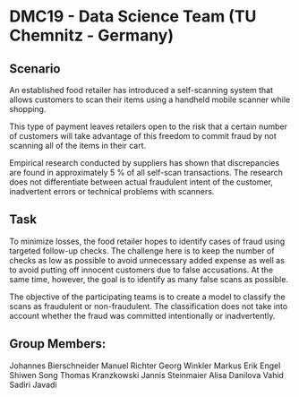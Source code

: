 # DMC19 - Data Science Team (TU Chemnitz - Germany)

## Scenario

An established food retailer has introduced a self-scanning system that allows customers to scan their items using a handheld mobile scanner while shopping.

This type of payment leaves retailers open to the risk that a certain number of customers will take advantage of this freedom to commit fraud by not scanning all of the items in their cart.

Empirical research conducted by suppliers has shown that discrepancies are found in approximately 5 % of all self-scan transactions. The research does not differentiate between actual fraudulent intent of the customer, inadvertent errors or technical problems with scanners.

## Task

To minimize losses, the food retailer hopes to identify cases of fraud using targeted follow-up checks. The challenge here is to keep the number of checks as low as possible to avoid unnecessary added expense as well as to avoid putting off innocent customers due to false accusations. At the same time, however, the goal is to identify as many false scans as possible.

The objective of the participating teams is to create a model to classify the scans as fraudulent or non-fraudulent. The classification does not take into account whether the fraud was committed intentionally or inadvertently.


## Group Members:

Johannes Bierschneider 
Manuel Richter
Georg Winkler
Markus Erik Engel
Shiwen Song
Thomas Kranzkowski
Jannis Steinmaier
Alisa Danilova
Vahid Sadiri Javadi



